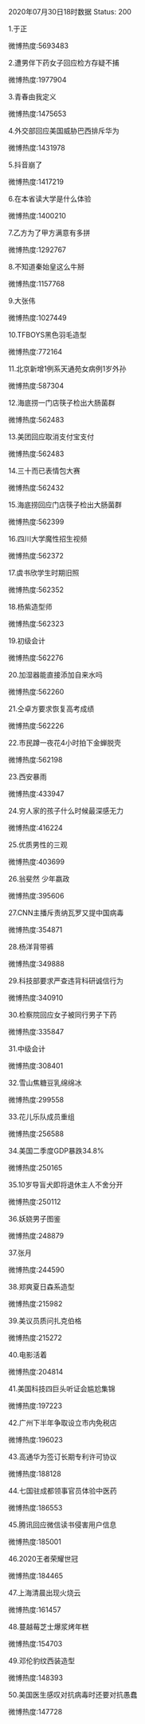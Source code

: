 2020年07月30日18时数据
Status: 200

1.于正

微博热度:5693483

2.遭男伴下药女子回应检方存疑不捕

微博热度:1977904

3.青春由我定义

微博热度:1475653

4.外交部回应美国威胁巴西排斥华为

微博热度:1431978

5.抖音崩了

微博热度:1417219

6.在本省读大学是什么体验

微博热度:1400210

7.乙方为了甲方满意有多拼

微博热度:1292767

8.不知道秦始皇这么牛掰

微博热度:1157768

9.大张伟

微博热度:1027449

10.TFBOYS黑色羽毛造型

微博热度:772164

11.北京新增1例系天通苑女病例1岁外孙

微博热度:587304

12.海底捞一门店筷子检出大肠菌群

微博热度:562483

13.美团回应取消支付宝支付

微博热度:562483

14.三十而已表情包大赛

微博热度:562432

15.海底捞回应门店筷子检出大肠菌群

微博热度:562399

16.四川大学魔性招生视频

微博热度:562372

17.虞书欣学生时期旧照

微博热度:562352

18.杨紫造型师

微博热度:562323

19.初级会计

微博热度:562276

20.加湿器能直接添加自来水吗

微博热度:562260

21.仝卓方要求恢复高考成绩

微博热度:562226

22.市民蹲一夜花4小时拍下金蝉脱壳

微博热度:562198

23.西安暴雨

微博热度:433947

24.穷人家的孩子什么时候最深感无力

微博热度:416224

25.优质男性的三观

微博热度:403699

26.翁斐然 少年嬴政

微博热度:395606

27.CNN主播斥责纳瓦罗又提中国病毒

微博热度:354871

28.杨洋背带裤

微博热度:349888

29.科技部要求严查违背科研诚信行为

微博热度:340910

30.检察院回应女子被同行男子下药

微博热度:335847

31.中级会计

微博热度:308401

32.雪山焦糖豆乳绵绵冰

微博热度:299558

33.花儿乐队成员重组

微博热度:256588

34.美国二季度GDP暴跌34.8%

微博热度:250165

35.10岁导盲犬即将退休主人不舍分开

微博热度:250112

36.妖娆男子图鉴

微博热度:248879

37.张月

微博热度:244590

38.郑爽夏日森系造型

微博热度:215982

39.美议员质问扎克伯格

微博热度:215272

40.电影活着

微博热度:204814

41.美国科技四巨头听证会尴尬集锦

微博热度:197223

42.广州下半年争取设立市内免税店

微博热度:196023

43.高通华为签订长期专利许可协议

微博热度:188128

44.七国驻成都领事官员体验中医药

微博热度:186553

45.腾讯回应微信读书侵害用户信息

微博热度:185001

46.2020王者荣耀世冠

微博热度:184465

47.上海清晨出现火烧云

微博热度:161457

48.蔓越莓芝士爆浆烤年糕

微博热度:154703

49.邓伦豹纹西装造型

微博热度:148393

50.美国医生感叹对抗病毒时还要对抗愚蠢

微博热度:147728


